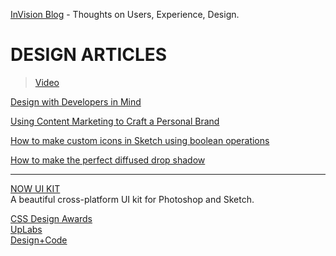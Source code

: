 [InVision Blog](http://blog.invisionapp.com/) - Thoughts on Users, Experience, Design.
# DESIGN ARTICLES
> [Video](http://blog.invisionapp.com/category/video/)<br />

[Design with Developers in Mind](http://blog.invisionapp.com/design-with-developers-in-mind/)

[Using Content Marketing to Craft a Personal Brand](http://blog.invisionapp.com/content-marketing-personal-brand/)

[How to make custom icons in Sketch using boolean operations](http://blog.invisionapp.com/how-to-make-custom-icons-in-sketch-using-boolean-operations/)

[How to make the perfect diffused drop shadow](http://blog.invisionapp.com/how-to-make-the-perfect-diffused-drop-shadow/)<br />

___

[NOW UI KIT](https://www.invisionapp.com/now)<br />
A beautiful cross-platform UI kit for Photoshop and Sketch.



[CSS Design Awards](http://www.cssdesignawards.com/)<br />
[UpLabs](https://www.uplabs.com/)<br />
[Design+Code](https://designcode.io/)<br />

